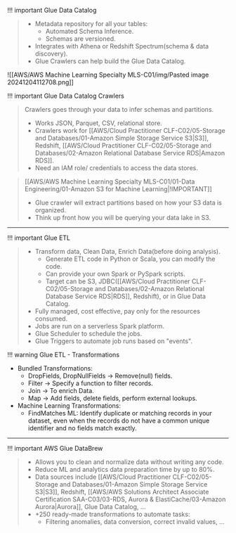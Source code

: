 
!!! important Glue Data Catalog
> - Metadata repository for all your tables:
> 	- Automated Schema Inference.
> 	- Schemas are versioned.
> - Integrates with Athena or Redshift Spectrum(schema & data discovery).
> - Glue Crawlers can help build the Glue Data Catalog.

![[AWS/AWS Machine Learning Specialty MLS-C01/img/Pasted image 20241204112708.png]]

!!! important Glue Data Catalog Crawlers
> Crawlers goes through your data to infer schemas and partitions.
> - Works JSON, Parquet, CSV, relational store.
> - Crawlers work for [[AWS/Cloud Practitioner CLF-C02/05-Storage and Databases/01-Amazon Simple Storage Service S3|S3]], Redshift, [[AWS/Cloud Practitioner CLF-C02/05-Storage and Databases/02-Amazon Relational Database Service RDS|Amazon RDS]].
> - Need an IAM role/ credentials to access the data stores.


> [[AWS/AWS Machine Learning Specialty MLS-C01/01-Data Engineering/01-Amazon S3 for Machine Learning|!IMPORTANT]]
> - Glue crawler will extract partitions based on how your S3 data is organized.
> - Think up front how you will be querying your data lake in S3.

---


!!! important Glue ETL
> - Transform data, Clean Data, Enrich Data(before doing analysis).
> 	- Generate ETL code in Python or Scala, you can modify the code.
> 	- Can provide your own Spark or PySpark scripts.
> 	- Target can be S3, JDBC([[AWS/Cloud Practitioner CLF-C02/05-Storage and Databases/02-Amazon Relational Database Service RDS|RDS]], Redshift), or in Glue Data Catalog.
> - Fully managed, cost effective, pay only for the resources consumed.
> - Jobs are run on a serverless Spark platform.
> - Glue Scheduler to schedule the jobs.
> - Glue Triggers to automate job runs based on "events".


!!! warning Glue ETL - Transformations
- Bundled Transformations:
	- DropFields, DropNullFields -> Remove(null) fields.
	- Filter -> Specify a function to filter records.
	- Join -> To enrich Data.
	- Map -> Add fields, delete fields, perform external lookups.
- Machine Learning Transformations:
	- FindMatches ML: Identify duplicate or matching records in your dataset, even when the records do not have a common unique identifier and no fields match exactly.

---

!!! important AWS Glue DataBrew
> - Allows you to clean and normalize data without writing any code.
> - Reduce ML and analytics data preparation time by up to 80%.
> - Data sources include [[AWS/Cloud Practitioner CLF-C02/05-Storage and Databases/01-Amazon Simple Storage Service S3|S3]], Redshift, [[AWS/AWS Solutions Architect Associate Certification SAA-C03/03-RDS, Aurora & ElastiCache/03-Amazon Aurora|Aurora]], Glue Data Catalog, ...
> - +250 ready-made transformations to automate tasks:
> 	- Filtering anomalies, data conversion, correct invalid values, ...
